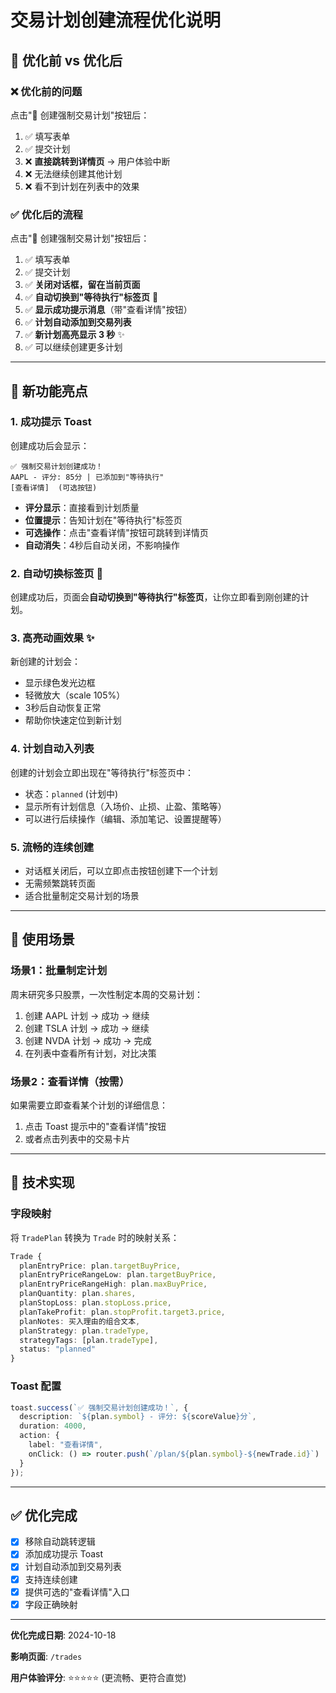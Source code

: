 # 交易计划创建流程优化说明

## 🔄 优化前 vs 优化后

### ❌ 优化前的问题
点击"💪 创建强制交易计划"按钮后：
1. ✅ 填写表单
2. ✅ 提交计划
3. ❌ **直接跳转到详情页** → 用户体验中断
4. ❌ 无法继续创建其他计划
5. ❌ 看不到计划在列表中的效果

### ✅ 优化后的流程
点击"💪 创建强制交易计划"按钮后：
1. ✅ 填写表单
2. ✅ 提交计划
3. ✅ **关闭对话框，留在当前页面**
4. ✅ **自动切换到"等待执行"标签页** 🎯
5. ✅ **显示成功提示消息**（带"查看详情"按钮）
6. ✅ **计划自动添加到交易列表**
7. ✅ **新计划高亮显示 3 秒** ✨
8. ✅ 可以继续创建更多计划

---

## 🎉 新功能亮点

### 1. 成功提示 Toast
创建成功后会显示：
```
✅ 强制交易计划创建成功！
AAPL - 评分: 85分 | 已添加到"等待执行"
[查看详情]  (可选按钮)
```

- **评分显示**：直接看到计划质量
- **位置提示**：告知计划在"等待执行"标签页
- **可选操作**：点击"查看详情"按钮可跳转到详情页
- **自动消失**：4秒后自动关闭，不影响操作

### 2. 自动切换标签页 🎯
创建成功后，页面会**自动切换到"等待执行"标签页**，让你立即看到刚创建的计划。

### 3. 高亮动画效果 ✨
新创建的计划会：
- 显示绿色发光边框
- 轻微放大（scale 105%）
- 3秒后自动恢复正常
- 帮助你快速定位到新计划

### 4. 计划自动入列表
创建的计划会立即出现在"等待执行"标签页中：
- 状态：`planned` (计划中)
- 显示所有计划信息（入场价、止损、止盈、策略等）
- 可以进行后续操作（编辑、添加笔记、设置提醒等）

### 5. 流畅的连续创建
- 对话框关闭后，可以立即点击按钮创建下一个计划
- 无需频繁跳转页面
- 适合批量制定交易计划的场景

---

## 🎯 使用场景

### 场景1：批量制定计划
周末研究多只股票，一次性制定本周的交易计划：
1. 创建 AAPL 计划 → 成功 → 继续
2. 创建 TSLA 计划 → 成功 → 继续
3. 创建 NVDA 计划 → 成功 → 完成
4. 在列表中查看所有计划，对比决策

### 场景2：查看详情（按需）
如果需要立即查看某个计划的详细信息：
1. 点击 Toast 提示中的"查看详情"按钮
2. 或者点击列表中的交易卡片

---

## 📝 技术实现

### 字段映射
将 `TradePlan` 转换为 `Trade` 时的映射关系：
```typescript
Trade {
  planEntryPrice: plan.targetBuyPrice,
  planEntryPriceRangeLow: plan.targetBuyPrice,
  planEntryPriceRangeHigh: plan.maxBuyPrice,
  planQuantity: plan.shares,
  planStopLoss: plan.stopLoss.price,
  planTakeProfit: plan.stopProfit.target3.price,
  planNotes: 买入理由的组合文本,
  planStrategy: plan.tradeType,
  strategyTags: [plan.tradeType],
  status: "planned"
}
```

### Toast 配置
```typescript
toast.success(`✅ 强制交易计划创建成功！`, {
  description: `${plan.symbol} - 评分: ${scoreValue}分`,
  duration: 4000,
  action: {
    label: "查看详情",
    onClick: () => router.push(`/plan/${plan.symbol}-${newTrade.id}`)
  }
});
```

---

## ✅ 优化完成

- [x] 移除自动跳转逻辑
- [x] 添加成功提示 Toast
- [x] 计划自动添加到交易列表
- [x] 支持连续创建
- [x] 提供可选的"查看详情"入口
- [x] 字段正确映射

---

**优化完成日期**: 2024-10-18

**影响页面**: `/trades`

**用户体验评分**: ⭐⭐⭐⭐⭐ (更流畅、更符合直觉)

